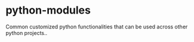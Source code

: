 # python-modules
Common customized python functionalities that can be used across other python projects..
